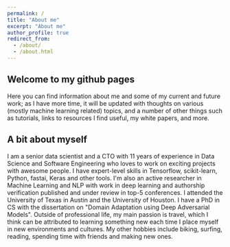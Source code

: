 ```yaml
---
permalink: /
title: "About me"
excerpt: "About me"
author_profile: true
redirect_from: 
  - /about/
  - /about.html
---
```


Welcome to my github pages
----

Here you can find information about me and some of my current and future work; as I have more time, it will be updated with thoughts on various (mostly machine learning related) topics, and a number of other things such as tutorials, links to resources I find useful, my white papers, and more.

A bit about myself
----

I am a senior data scientist and a CTO with 11 years of experience in Data Science and Software Engineering who loves to work on exciting projects with awesome people. I have expert-level skills in Tensorflow, scikit-learn, Python, fastai, Keras and other tools. I'm also an active researcher in Machine Learning and NLP with work in deep learning and authorship verification published and under review in top-5 conferences. I attended the University of Texas in Austin and the University of Houston. I have a PhD in CS with the dissertation on "Domain Adaptation using Deep Adversarial Models". Outside of professional life, my main passion is travel, which I think can be attributed to learning something new each time I place myself in new environments and cultures. My other hobbies include biking, surfing, reading, spending time with friends and making new ones.
